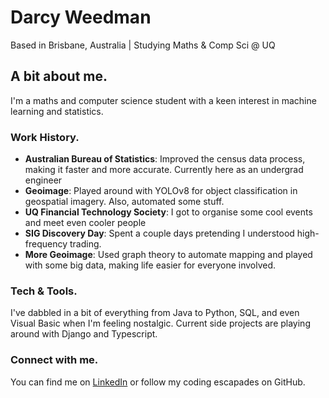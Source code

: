 # Darcy Weedman

Based in Brisbane, Australia | Studying Maths & Comp Sci @ UQ

## A bit about me.

I'm a maths and computer science student with a keen interest in machine learning and statistics.

### Work History.

- **Australian Bureau of Statistics**: Improved the census data process, making it faster and more accurate. Currently here as an undergrad engineer
- **Geoimage**: Played around with YOLOv8 for object classification in geospatial imagery. Also, automated some stuff.
- **UQ Financial Technology Society**: I got to organise some cool events and meet even cooler people
- **SIG Discovery Day**: Spent a couple days pretending I understood high-frequency trading. 
- **More Geoimage**: Used graph theory to automate mapping and played with some big data, making life easier for everyone involved.

### Tech & Tools.

I've dabbled in a bit of everything from Java to Python, SQL, and even Visual Basic when I'm feeling nostalgic. Current side projects are playing around with Django and Typescript.

### Connect with me.

You can find me on [LinkedIn](https://www.linkedin.com/in/darcyweedman/) or follow my coding escapades on GitHub.


